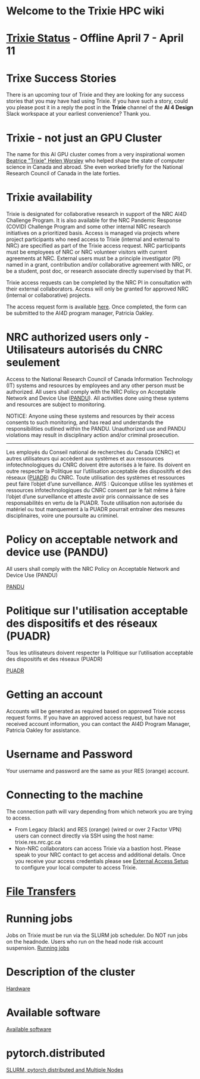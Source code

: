 # Welcome to the Trixie HPC wiki

# [Trixie Status](Trixie-Status.md) - Offline April 7 - April 11

# Trixe Success Stories

There is an upcoming tour of Trixie and they are looking for any success stories that you may have had using Trixie. If you have such a story, could you please post it in a reply the post in the **Trixie** channel of the **AI 4 Design** Slack workspace at your earliest convenience? Thank you.

# Trixie - not just an GPU Cluster

The name for this AI GPU cluster comes from a very inspirational women [Beatrice &#34;Trixie&#34; Helen Worsley](https://en.wikipedia.org/wiki/Beatrice_Worsley) who helped shape the state of computer science in Canada and abroad. She even worked briefly for the National Research Council of Canada in the late forties.

# Trixie availability

Trixie is designated for collaborative research in support of the NRC AI4D Challenge Program.  It is also available for the NRC Pandemic Response (COVID) Challenge Program and some other internal NRC research initiatives on a prioritized basis.  Access is managed via projects where project participants who need access to Trixie (internal and external to NRC) are specified as part of the Trixie access request.  NRC participants must be employees of NRC or NRC volunteer visitors with current agreements at NRC.  External users must be a principle investigator (PI) named in a grant, contribution and/or collaborative agreement with NRC, or be a student, post doc, or research associate directly supervised by that PI.

Trixie access requests can be completed by the NRC PI in consultation with their external collaborators.  Access will only be granted for approved NRC (internal or collaborative) projects.

The access request form is available [here](files/Blank-Trixie-GPU-HPC-Use-Request-v1.4.docx "Trixie access form"). Once completed, the form can be submitted to the AI4D program manager, Patricia Oakley.

# NRC authorized users only - Utilisateurs autorisés du CNRC seulement

Access to the National Research Council of Canada Information Technology (IT) systems and resources by employees and any other person must be authorized. All users shall comply with the NRC Policy on Acceptable Network and Device Use ([PANDU](https://drive.google.com/file/d/1b7bqmdphgA9aB56kxB0_E0H-5JXsS7dH/view?usp=sharing)). All activities done using these systems and resources are subject to monitoring.

NOTICE: Anyone using these systems and resources by their access consents to such monitoring, and has read and understands the responsibilities outlined within the PANDU. Unauthorized use and PANDU violations may result in disciplinary action and/or criminal prosecution.

---

Les employés du Conseil national de recherches du Canada (CNRC) et autres utilisateurs qui accèdent aux systèmes et aux ressources infotechnologiques du CNRC doivent être autorisés à le faire. Ils doivent en outre respecter la Politique sur l’utilisation acceptable des dispositifs et des réseaux ([PUADR](https://drive.google.com/file/d/1ddNvXuF1uZd9lPDxLJE6IekMuPEoypcP/view?usp=sharing)) du CNRC. Toute utilisation des systèmes et ressources peut faire l’objet d’une surveillance.
AVIS : Quiconque utilise les systèmes et ressources infotechnologiques du CNRC consent par le fait même à faire l’objet d’une surveillance et atteste avoir pris connaissance de ses responsabilités en vertu de la PUADR. Toute utilisation non autorisée du matériel ou tout manquement à la PUADR pourrait entraîner des mesures disciplinaires, voire une poursuite au criminel.

# Policy on acceptable network and device use (PANDU)

All users shall comply with the NRC Policy on Acceptable Network and Device Use (PANDU)

[PANDU](https://drive.google.com/file/d/1b7bqmdphgA9aB56kxB0_E0H-5JXsS7dH/view?usp=sharing)

# Politique sur l'utilisation acceptable des dispositifs et des réseaux (PUADR)

Tous les utilisateurs doivent respecter la Politique sur l’utilisation acceptable des dispositifs et des réseaux (PUADR)

[PUADR](https://drive.google.com/file/d/1ddNvXuF1uZd9lPDxLJE6IekMuPEoypcP/view?usp=sharing)

# Getting an account

Accounts will be generated as required based on approved Trixie access request forms.  If you have an approved access request, but have not received account information, you can contact the AI4D Program Manager, Patricia Oakley for assistance.

# Username and Password

Your username and password are the same as your RES (orange) account.

# Connecting to the machine

The connection path will vary depending from which network you are trying to access.

* From Legacy (black) and RES (orange) (wired or over 2 Factor VPN) users can connect directly via SSH using the host name: trixie.res.nrc.gc.ca
* Non-NRC collaborators can access Trixie via a bastion host. Please speak to your NRC contact to get access and additional details. Once you receive your access credentials please see [External Access Setup](External-Access-Setup.md) to configure your local computer to access Trixie.

# [File Transfers](File-Transfers.md)

# Running jobs

Jobs on Trixie must be run via the SLURM job scheduler. Do NOT run jobs on the headnode. Users who run on the head node risk account suspension. [Running jobs](Running-jobs.md)

# Description of the cluster

[Hardware](Hardware.md)

# Available software

[Available software](Available-Software.md)

# pytorch.distributed

[SLURM, pytorch distributed and Multiple Nodes](SLURM,-pytorch-distributed-and-Multiple-Nodes.md)
